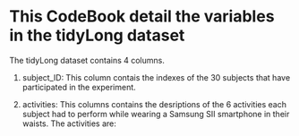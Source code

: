 # This CodeBook detail the variables in the tidyLong dataset

The tidyLong dataset contains 4 columns.

1) subject_ID: This column contais the indexes of the 30 subjects that have participated in the experiment.

2) activities:  This columns contains the desriptions of the 6 activities each subject had to perform while wearing a Samsung SII smartphone in their waists. The activities are: 


